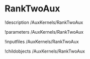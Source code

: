 <!-- MOOSE Documentation Stub: Remove this when content is added. -->

# RankTwoAux
!description /AuxKernels/RankTwoAux

!parameters /AuxKernels/RankTwoAux

!inputfiles /AuxKernels/RankTwoAux

!childobjects /AuxKernels/RankTwoAux
